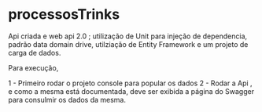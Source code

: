 # processosTrinks

Api criada e web api 2.0 ; utilização de Unit para injeção de dependencia, padrão data domain drive, utilziação de Entity Framework 
e um projeto de carga de dados.

Para execução, 

1 - Primeiro rodar o projeto console para popular os dados
2 - Rodar a Api , e como a mesma está documentada, deve ser exibida a página do Swagger para consulmir os dados da mesma.
